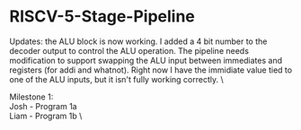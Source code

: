 # RISCV-5-Stage-Pipeline

Updates: the ALU block is now working. I added a 4 bit number to the decoder output to control the ALU operation. The pipeline needs modification to support swapping the ALU input between immediates and registers (for addi and whatnot). Right now I have the immidiate value tied to one of the ALU inputs, but it isn't fully working correctly. \

Milestone 1: \
Josh - Program 1a \
Liam - Program 1b \
